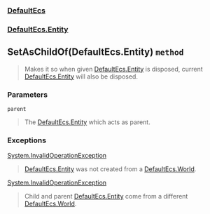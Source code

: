 ### [DefaultEcs](./DefaultEcs.md 'DefaultEcs')
### [DefaultEcs.Entity](./DefaultEcs-Entity.md 'DefaultEcs.Entity')
## SetAsChildOf(DefaultEcs.Entity) `method`
>Makes it so when given [DefaultEcs.Entity](./DefaultEcs-Entity.md 'DefaultEcs.Entity') is disposed, current [DefaultEcs.Entity](./DefaultEcs-Entity.md 'DefaultEcs.Entity') will also be disposed.
### Parameters

<a name='DefaultEcs-Entity-SetAsChildOf(DefaultEcs-Entity)-parent'></a>
`parent`
>The [DefaultEcs.Entity](./DefaultEcs-Entity.md 'DefaultEcs.Entity') which acts as parent.
### Exceptions

[System.InvalidOperationException](https://docs.microsoft.com/en-us/dotnet/api/System.InvalidOperationException 'System.InvalidOperationException')
>[DefaultEcs.Entity](./DefaultEcs-Entity.md 'DefaultEcs.Entity') was not created from a [DefaultEcs.World](./DefaultEcs-World.md 'DefaultEcs.World').

[System.InvalidOperationException](https://docs.microsoft.com/en-us/dotnet/api/System.InvalidOperationException 'System.InvalidOperationException')
>Child and parent [DefaultEcs.Entity](./DefaultEcs-Entity.md 'DefaultEcs.Entity') come from a different [DefaultEcs.World](./DefaultEcs-World.md 'DefaultEcs.World').
